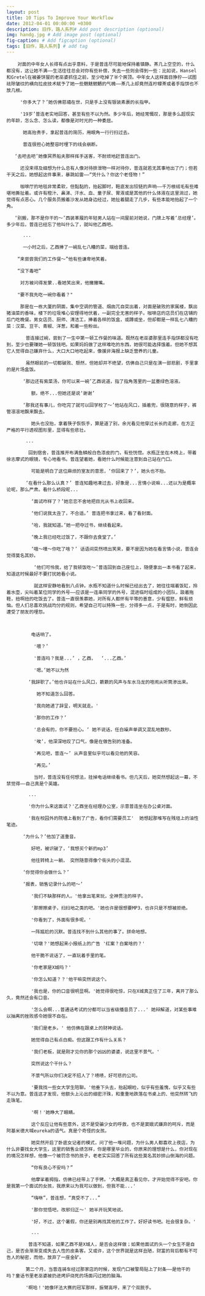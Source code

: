 ```yaml
---
layout: post
title: 10 Tips To Improve Your Workflow
date: 2012-04-01 00:00:00 +0300
description: 旧作，路人系列# Add post description (optional)
img: handg.jpg # Add image post (optional)
fig-caption: # Add figcaption (optional)
tags: [旧作，路人系列] # add tag
---
```


		对面的中年女人长得有点出乎意料，于是普连尽可能地保持着镇静。茶几上空空的，什么都没有，这让她不满——生活往往总会对你有些补偿，失去一些则会得到一些：比如说，Hansel和Gretel在被姜饼屋的老巫婆抓住之前，至少吃掉了半个房顶。中年女人这样面目狰狞——试图祛除皱纹的横向拉皮技术赋予了她一些魑魅魍魉的气魄——茶几上却竟然连柠檬茶或者手指饼也不放几根。

         '你多大了？’她仿佛慈禧在世，只是手上没有银装素裹的长指甲。

         '19岁’普连老实地回答，甚至有些不以为然。多少年后，她经常慨叹，那是多么超现实的年龄，怎么念、怎么读，都像是对时光的一种委屈。

          她高抬贵手，拿起普连的简历，用眼角一行行扫过去。

          普连很担心她整容时埋下的线会崩断。

       ‘去吧去吧’她像冥界船夫那样挥手送客，不耐烦地赶普连出门。

         还没来得及细想为什么总有人像对待排泄物一样对待你，普连就若无其事地出了门；但若干天之后，她想起这件事来，暴跳如雷——“凭什么？你这个老怪物！”

         咖啡厅的地毯非常柔软，但黏黏的，抬起脚时，鞋底发出铰链的声响——千万根绒毛有些难堪地撕扯着。或许有橙汁、鼻涕、汗水、血、童子尿、胃液或是其他的什么体液在这里淌过，她觉得有点恶心。几个服务员搬着沙发从她身边经过，她扯着腿走了几步，有些本能地抬起了一个角。

       ‘别搬，那不是你干的～’西装革履的年轻男人站在一间屋前对她说，门牌上写着‘总经理’。多少年后，普连已经忘了他叫什么了，就叫他乙酉吧。

          ...

          一小时之后，乙酉捧了一碗乱七八糟的菜，端给普连。

        “来尝尝我们的工作餐～”他有些谦卑地笑着。

        “没下毒吧”

         对方被问得发蒙..看她笑出来，他撇撇嘴。

        "要不我先吃一碗你看着？"

         那是在一栋大厦的阴面，集中空调的管道、烟囱兀自突出着，对面是破败的家属楼，飘出猪油菜的香味，楼下的垃圾堆心安理得地伏着，一副完全无害的样子。咖啡店的店员们在店铺的后门吃晚餐。男女店员、厨师、清洁工，捧着各样的饭盒，或蹲或坐，但却都是一样乱七八糟的菜：汉菜、豆干、青椒、洋葱，和着一些粉丝。

           普连接过碗，尝到了一生中第一顿工作餐的味道。既然在老巫婆那里连手指饼都没有吃到，至少也要赚她一顿饭钱吧。如果妈妈做了这样难吃的东西，她很可能选择饿着。但她不想其它人觉得自己嫌弃什么，大口大口地吃起来，像援非海报上缺乏营养的儿童。

           虽然眼前的一切都破败、颓然，但她却并不绝望，仿佛自己只是在演一部悲剧，手里拿的是片场盒饭。

          ‘那边还有紫菜汤，你可以来一碗’乙酉说道，指了指角落里的一盆墨绿色溶液。

             额，绝不...但她还是说‘谢谢’

          ‘那我还有事儿，你吃完了就可以回学校了～’他站在风口，插着兜，很随意的样子，裤管凛凛地飘来飘去。

             她头也没抬，拿着筷子恢恢手，算是道了别，余光看见他穿过长长的走廊，在方正严格的平行透视图形里，显得有些悲壮。 

           ...

            回到宿舍，普连推开布满鱼鳞般白色漆皮的门，有些恍惚。水瓶正坐在木椅上，带着徐志摩式的眼镜，专心地看书。普连望着她，看她什么时候能注意到自己站在门口。

             可能是明白了这位麻烦的室友的意思，‘你回来了？’，她头也不抬。

           ‘在看什么那么认真？’ 普连知趣地凑过去，好象是...言情小说嘛...还以为是概率论呢，那么严肃。看什么桥段呢...

             ‘面试咋样了？’她恋恋不舍地把目光从书上收回来。

             ‘他们说我太丑了，不合适。’ 普连把书拿过来，看了看封面。

             ‘哈，我就知道。’她一把夺过书，继续看起来。

             ‘晚上我已经吃过饭了，不跟你去食堂了。’

             ‘哦～噗～你吃了啥？’ 话语间突然喷出笑来，要不是因为她在看言情小说，普连会觉得莫名其妙。

              ‘他们可怜我，给了我顿饭吃～’普连回到自己座位上，随便拿出一本书看了起来，知道这时候最好不要打扰她看小说。

              就这样安静地看到八点钟。水瓶不知道什么时候已经出去了，她往往端着饭缸，拎着水壶，尖叫着某位同学的外号——应该是一连串同学的外号，混进临时组成的小团队，趿着拖鞋，扭啊扭的吃饭去了。普连一直很羡慕她，对所有人都怀有平等的善意，少有愠怒，鲜有烦恼。但人们总喜欢挑战均分的规则，希望自己可以特殊一些，分得多一点，于是有时，她倒因此遭受了朋友的埋怨。

          

             电话响了。

              '喂？’

              '普连吗？我是...’ ，乙酉，  ‘...乙酉。’

              '嗯。’她不以为然

            ‘我辞职了。’他也许站在什么风口，簌簌的风声与车水马龙的喧闹从听筒渗出来。

               她不知道怎么回答。

              '我向她递了辞呈，明天就走。'

              '那你的工作？’

              '总会有的，你不要担心。‘ 她不说话，任白噪声单调又混乱地数秒。

              '唉‘，他深深地叹了口气，像是在做告别的准备。

              '再见吧，普连～’ 从声音里似乎可以看见他的笑容。

              '再见。’

              当时，普连没有任何想法，挂掉电话继续看书。但几天后，她突然想起这一幕，不禁觉得——自己真是个英雄。 

            ...

            '你为什么来这面试？'乙酉坐在经理办公室，示意普连坐在办公桌对面。

            '我在校园外的院墙上看到了广告，看你们需要员工'  她想起那堆写在残垣上的油性笔迹。

          ‘为什么？’他加了道重音。

             好吧，被识破了，‘我想买个新的mp3’

             他往转椅上一躺， 突然随意得像个街头的小混混。

          ‘你觉得你会做什么？’

          ‘报表，销售记录什么的吧～’ 

             '我们不缺那样的人。'他拿出笔来玩，全神贯注的样子。

             '那擦擦桌子，扫扫地之类的吧。'她也许是很想要MP3，也许只是不想被拒绝。

             '你看到了，外面有很多呢。'

             一阵尴尬的沉默。普连找不到什么其他的事了。拼命地想。

             '切墩？'她想起来小报纸上的广告 '红案？白案啥的？'

             他干脆不说话了，一直玩着手里的笔。

             '你老家是X城吗？'

             '你怎么知道？？'他干嘛突然说这个。

             '我也是，你的口音很明显啊。'她觉得很吃惊，只在X城真正住了三年，离开了那么久，竟然还会有口音。

             '怎么会啊...普通话考试的分都可以当省级播音员了...' 她辩解道，对某些事难以抽离的挫败感令她很不自在。

             '我们是老乡。' 他仿佛在跟桌上的财神说话。

             她觉得自己有点白痴。但这跟工作有什么关系？

             '我们老板，就是刚才见你的那个凶凶的婆婆，说这里不景气。' 

             突然说这个干什么？

             不景气所以你们决定不招人了？啧啧，好可悲的公司。

             '要我找一些女大学生陪聊。'他垂下头去，抬起眼睑，似乎有些羞愧，似乎又有些不以为意。普连这才发现，他额头上沁出的细密汗珠，和重重地跌落在书桌上的、他突然转飞的走珠笔。

             '啊！'她睁大了眼睛。 

             这个反应让他有些意外，这不是受骗少女的呼救，也不是窦娥式嫌弃的呵斥，而是阿基米德大喊eureka的语气。真是个奇怪的女孩。

             她突然开启了卧底女记者的模式，问了他一堆问题，为什么男人都喜欢上夜店，为什么非要找女大学生，这里的销售业绩怎样，你是哪里毕业的，你原来的理想是什么，你对现在的境况怎样想，他像一个被罚念书的孩子，老老实实回答了所有这些莫名其妙排山倒海的问题。

             “你有良心不安吗？”

             他摩挲着拇指，仿佛已经带上了手铐。'大概是真正看见你，才开始觉得不安吧。你是我第一个面试的女孩，我原来以为我可以做到，但我不能...'

             “嗨咻”，普连想，“真受不了...”

             '那你觉悟吧，改邪归正～' 她半开玩笑地说。

             '好，不过，这个暑假，你还是别再找其他的工作了。好好读书吧。社会很复杂。'

             ...

            普连不知道，如果乙酉不是X城人，是否会这样做；如果他面试的头一个女生不是自己，是否会渐渐变成失去人性的皮条客。又或许，这个世界就是这样丑陋，财富的背后都有不可告人的秘密，而他，放弃了一座金矿。

           第二个月，当普连骑车经过那家店的时候，发现门口被警局贴上了封条——是他干的吗？童话书里老巫婆被扔进烤炉烧死的场面闪过她的脑海。

           '啊哈！'她像环法大赛的冠军那样，振臂高呼，来了个双脱手。      


​